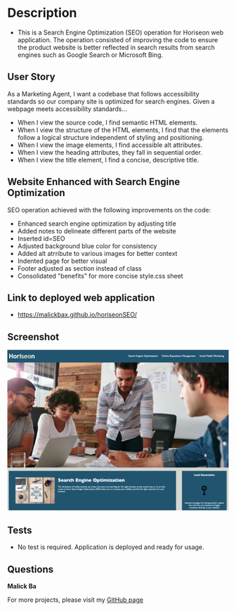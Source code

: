 # Description 
- This is a Search Engine Optimization (SEO) operation for Horiseon web application. The operation consisted of improving the code to ensure the product website is better reflected in search results from search engines such as Google Search or Microsoft Bing.   

## User Story
As a Marketing Agent, I want a codebase that follows accessibility standards so our company site is optimized for search engines. 
Given a webpage meets accessibility standards...
- When I view the source code, I find semantic HTML elements. 
- When I view the structure of the HTML elements, I find that the elements follow a logical structure independent of styling and positioning.
- When I view the image elements, I find accessible alt attributes.
- When I view the heading attributes, they fall in sequential order.
- When I view the title element, I find a concise, descriptive title.


## Website Enhanced with Search Engine Optimization 
SEO operation achieved with the following improvements on the code:
- Enhanced search engine optimization by adjusting title
- Added notes to delineate different parts of the website
- Inserted id=SEO 
- Adjusted background blue color for consistency
- Added alt atrribute to various images for better context
- Indented page for better visual 
- Footer adjusted as section instead of class
- Consolidated "benefits" for more concise style.css sheet

## Link to deployed web application 
- https://malickbax.github.io/horiseonSEO/

## Screenshot
![Homepage 1](/assets/images/Screenshot%202022-05-20%20at%2014.56.28.png) 

## Tests
- No test is required. Application is deployed and ready for usage.

## Questions
**Malick Ba**

For more projects, please visit my [GitHub page](https://github.com/malickbax) 
